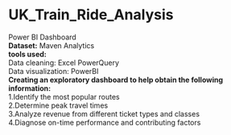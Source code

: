 # UK_Train_Ride_Analysis
Power BI Dashboard<br/>
**Dataset:** Maven Analytics<br/>
**tools used:** <br/>
Data cleaning: Excel PowerQuery<br/>
Data visualization: PowerBI<br/>
**Creating an exploratory dashboard to help obtain the following information:** <br/>
1.Identify the most popular routes<br/>
2.Determine peak travel times<br/>
3.Analyze revenue from different ticket types and classes<br/>
4.Diagnose on-time performance and contributing factors<br/>
